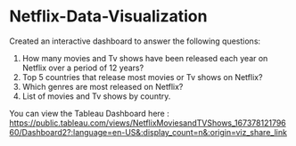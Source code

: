 # Netflix-Data-Visualization

Created an interactive dashboard to answer the following questions:
1. How many movies and Tv shows have been released each year on Netflix over a period of 12 years?
2. Top 5 countries that release most movies or Tv shows on Netflix?
3. Which genres are most released on Netflix?
4. List of movies and Tv shows by country.


You can view the Tableau Dashboard here : https://public.tableau.com/views/NetflixMoviesandTVShows_16737812179660/Dashboard2?:language=en-US&:display_count=n&:origin=viz_share_link
